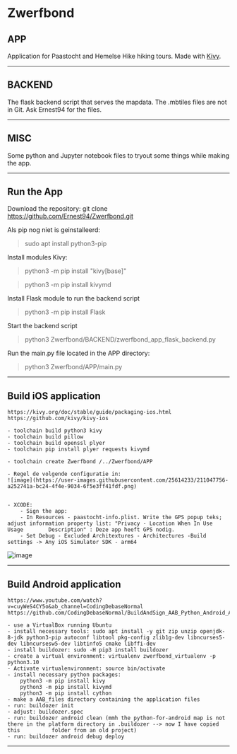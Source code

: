 # Zwerfbond

## APP

Application for Paastocht and Hemelse Hike hiking tours. Made with [Kivy](https://kivy.org/).

---

## BACKEND

The flask backend script that serves the mapdata. The .mbtiles files are not in Git. Ask Ernest94 for the files.

---

## MISC
Some  python and Jupyter notebook files to tryout some things while making the app.

---

## Run the App

Download the repository: git clone https://github.com/Ernest94/Zwerfbond.git

Als pip nog niet is geinstalleerd:
> sudo apt install python3-pip

Install modules Kivy:
> python3 -m pip install "kivy[base]"

> python3 -m pip install kivymd

Install Flask module to run the backend script
> python3 -m pip install Flask

Start the backend script
> python3 Zwerfbond/BACKEND/zwerfbond_app_flask_backend.py

Run the main.py file located in the APP directory:
> python3 Zwerfbond/APP/main.py

---

## Build iOS application

    https://kivy.org/doc/stable/guide/packaging-ios.html
    https://github.com/kivy/kivy-ios

    - toolchain build python3 kivy
    - toolchain build pillow
    - toolchain build openssl plyer 
    - toolchain pip install plyer requests kivymd

    - toolchain create Zwerfbond /../Zwerfbond/APP

    - Regel de volgende configuratie in:
    ![image](https://user-images.githubusercontent.com/25614233/211047756-a252741a-bc24-4f4e-9034-6f5e3ff41fdf.png)


    - XCODE:
        - Sign the app:
        - In Resources - paastocht-info.plist. Write the GPS popup teks; adjust information property list: "Privacy - Location When In Use Usage        Description" : Deze app heeft GPS nodig.
        - Set Debug - Excluded Architextures - Architectures -Build settings -> Any iOS Simulator SDK - arm64


![image](https://user-images.githubusercontent.com/25614233/211047756-a252741a-bc24-4f4e-9034-6f5e3ff41fdf.png)

---

## Build Android application

    https://www.youtube.com/watch?v=cuyWeS4CY5o&ab_channel=CodingDebaseNormal       
    https://github.com/CodingDebaseNormal/BuildAndSign_AAB_Python_Android_App_For_GooglePlay/blob/main/Build_Sign_AAB_PythonAndroidApp_for_GooglePlay.ipynb

    - use a VirtualBox running Ubuntu
    - install necessary tools: sudo apt install -y git zip unzip openjdk-8-jdk python3-pip autoconf libtool pkg-config zlib1g-dev libncurses5-dev libncursesw5-dev libtinfo5 cmake libffi-dev
    - install buildozer: sudo -H pip3 install buildozer
    - create a virtual environment: virtualenv zwerfbond_virtualenv -p python3.10
    - Activate virtualenvironment: source bin/activate
    - install necessary python packages:
        python3 -m pip install kivy
        python3 -m pip install kivymd
        python3 -m pip install cython
    - make a AAB_files directory containing the application files
    - run: buildozer init
    - adjust: buildozer.spec
    - run: buildozer android clean (mmh the python-for-android map is not there in the platform directory in .buildozer --> now I have copied this          folder from an old project)
    - run: buildozer android debug deploy

---
